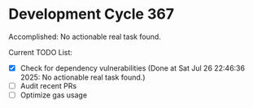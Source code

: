 # Development Cycle 367

Accomplished: No actionable real task found.

Current TODO List:

- [x] Check for dependency vulnerabilities  (Done at Sat Jul 26 22:46:36 2025: No actionable real task found.)
- [ ] Audit recent PRs
- [ ] Optimize gas usage